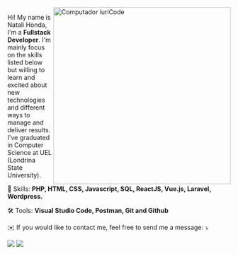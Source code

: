 <img src="https://raw.githubusercontent.com/MicaelliMedeiros/micaellimedeiros/master/image/computer-illustration.png" min-width="400px" max-width="400px" width="400px" align="right" alt="Computador iuriCode">

<p align="left"> 
  Hi! My name is Natali Honda, I'm a <strong>Fullstack Developer</strong>. I'm mainly focus on the skills listed below but willing to learn and excited about new technologies and different ways to manage and deliver results.<br>
  I've graduated in Computer Science at UEL (Londrina State University).
</p>

<p align="left">
  💎 Skills: <strong>PHP, HTML, CSS, Javascript, SQL, ReactJS, Vue.js, Laravel, Wordpress.</strong>
</p>

<p align="left">
  🛠️ Tools: <strong>Visual Studio Code, Postman, Git and Github</strong>
</p>

<p align="left">
  ✉️ If you would like to contact me, feel free to send me a message: ⤵️
</p>

<p align="left">
  <a href="mailto:natalihonda@gmail.com" alt="Gmail">
  <img src="https://img.shields.io/badge/-Gmail-FF0000?style=flat-square&labelColor=FF0000&logo=gmail&logoColor=white&link=natalihonda@gmail.com" /></a>

  <a href="https://www.linkedin.com/in/nshonda/" alt="Linkedin">
  <img src="https://img.shields.io/badge/-Linkedin-0e76a8?style=flat-square&logo=Linkedin&logoColor=white&link=https://www.linkedin.com/in/nshonda/" /></a>
</p>  
